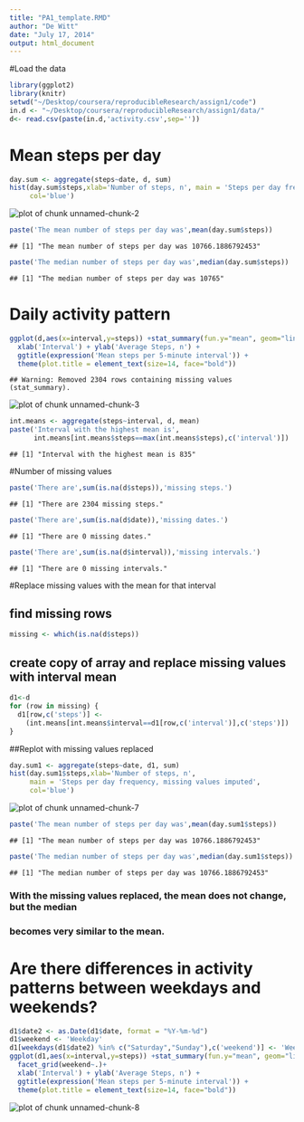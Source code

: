 ```yaml
---
title: "PA1_template.RMD"
author: "De Witt"
date: "July 17, 2014"
output: html_document
---
```

#Load the data

```r
library(ggplot2)
library(knitr)
setwd("~/Desktop/coursera/reproducibleResearch/assign1/code")
in.d <- "~/Desktop/coursera/reproducibleResearch/assign1/data/"
d<- read.csv(paste(in.d,'activity.csv',sep=''))
```

# Mean steps per day

```r
day.sum <- aggregate(steps~date, d, sum)
hist(day.sum$steps,xlab='Number of steps, n', main = 'Steps per day frequency',
     col='blue')
```

![plot of chunk unnamed-chunk-2](figure/unnamed-chunk-2.png) 

```r
paste('The mean number of steps per day was',mean(day.sum$steps))
```

```
## [1] "The mean number of steps per day was 10766.1886792453"
```

```r
paste('The median number of steps per day was',median(day.sum$steps))
```

```
## [1] "The median number of steps per day was 10765"
```

# Daily activity pattern

```r
ggplot(d,aes(x=interval,y=steps)) +stat_summary(fun.y="mean", geom="line")+ 
  xlab('Interval') + ylab('Average Steps, n') + 
  ggtitle(expression('Mean steps per 5-minute interval')) +
  theme(plot.title = element_text(size=14, face="bold")) 
```

```
## Warning: Removed 2304 rows containing missing values (stat_summary).
```

![plot of chunk unnamed-chunk-3](figure/unnamed-chunk-3.png) 

```r
int.means <- aggregate(steps~interval, d, mean)
paste('Interval with the highest mean is',
      int.means[int.means$steps==max(int.means$steps),c('interval')])
```

```
## [1] "Interval with the highest mean is 835"
```

#Number of missing values

```r
paste('There are',sum(is.na(d$steps)),'missing steps.')
```

```
## [1] "There are 2304 missing steps."
```

```r
paste('There are',sum(is.na(d$date)),'missing dates.')
```

```
## [1] "There are 0 missing dates."
```

```r
paste('There are',sum(is.na(d$interval)),'missing intervals.')
```

```
## [1] "There are 0 missing intervals."
```

#Replace missing values with the mean for that interval
## find missing rows

```r
missing <- which(is.na(d$steps)) 
```

## create copy of array and replace missing values with interval mean

```r
d1<-d
for (row in missing) {
  d1[row,c('steps')] <- 
    (int.means[int.means$interval==d1[row,c('interval')],c('steps')])
}
```

##Replot with missing values replaced

```r
day.sum1 <- aggregate(steps~date, d1, sum)
hist(day.sum1$steps,xlab='Number of steps, n', 
     main = 'Steps per day frequency, missing values imputed',
     col='blue')
```

![plot of chunk unnamed-chunk-7](figure/unnamed-chunk-7.png) 

```r
paste('The mean number of steps per day was',mean(day.sum1$steps))
```

```
## [1] "The mean number of steps per day was 10766.1886792453"
```

```r
paste('The median number of steps per day was',median(day.sum1$steps))
```

```
## [1] "The median number of steps per day was 10766.1886792453"
```
### With the missing values replaced, the mean does not change, but the median 
### becomes very similar to the mean.

# Are there differences in activity patterns between weekdays and weekends?

```r
d1$date2 <- as.Date(d1$date, format = "%Y-%m-%d")
d1$weekend <- 'Weekday'
d1[weekdays(d1$date2) %in% c("Saturday","Sunday"),c('weekend')] <- 'Weekend'
ggplot(d1,aes(x=interval,y=steps)) +stat_summary(fun.y="mean", geom="line")+ 
  facet_grid(weekend~.)+
  xlab('Interval') + ylab('Average Steps, n') + 
  ggtitle(expression('Mean steps per 5-minute interval')) +
  theme(plot.title = element_text(size=14, face="bold")) 
```

![plot of chunk unnamed-chunk-8](figure/unnamed-chunk-8.png) 

